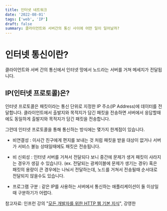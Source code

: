 ```yaml
---
title: 인터넷 네트워크
date: '2022-08-01'
tags: ['web', 'IP']
draft: false
summary: 클라이언트와 서버간의 통신 사이에 어떤 일이 일어날까?
---
```


# 인터넷 통신이란?

클라이언트와 서버 간의 통신에서 인터넷 망에서 노드라는 서버를 거쳐 메세지가 전달됩니다.

## IP(인터넷 프로토콜)은? 

인터넷 프로토콜은 패킷이라는 통신 단위로 지정한 IP 주소(IP Address)에 데이터를 전달합니다. 클라이언트에서 출발지와 목적지가 담긴 패킷을 전송하면 서버에서 응답할때에도 동일하게 출발지와 목적지가 담긴 패킷을 전송합니다.

그런데 인터넷 프로토콜을 통해 통신하는 방식에는 몇가지 한계점이 있습니다. 

- 비연결성
: 이사간 친구에게 편지를 보내는 것 처럼 패킷을 받을 대상이 없거나 서버가 서비스 불능 상태일때에도 패킷은 전송됩니다.

- 비 신뢰성
: 인터넷 서버를 거쳐서 전달되다 보니 중간에 문제가 생겨 패킷이 사라지는 경우가 생길 수 있습니다. (ex. 전달되는 광케이블에 문제가    생기는 경우) 혹은 패킷의 용량이 큰 경우에는 나눠서 전달하는데, 노드를 거쳐서 전송될때 순서대로 전달되지 않을수도 있습니다.

- 프로그램 구분
: 같은 IP를 사용하는 서버에서 통신하는 애플리케이션이 둘 이상일때 구분하기가 어렵다.

참고자료: 인프런 강의 "[모든 개발자를 위한 HTTP 웹 기본 지식](https://www.inflearn.com/course/http-%EC%9B%B9-%EB%84%A4%ED%8A%B8%EC%9B%8C%ED%81%AC)", 강영한


